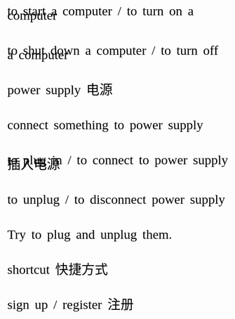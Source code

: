 <font style="font-size: 30px; color: black; font-family: 微软雅黑; white-space: pre-wrap; line-height: 10px; word-spacing: 5px; word-break: normal">

to start a computer / to turn on a computer

to shut down a computer / to turn off a computer

power supply 电源

connect something to power supply

to plug in / to connect to power supply 插入电源

to unplug / to disconnect power supply

Try to plug and unplug them.

shortcut 快捷方式

sign up / register 注册


</font>
